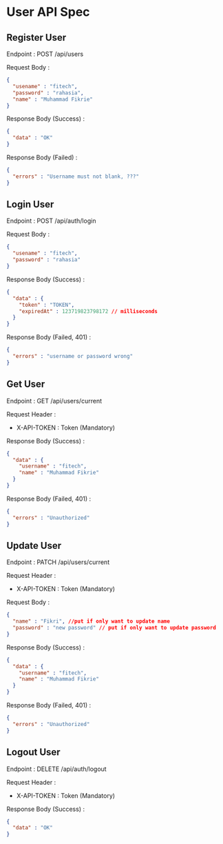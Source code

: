 # User API Spec

## Register User

Endpoint : POST /api/users

Request Body :

```json
{
  "usename" : "fitech",
  "password" : "rahasia",
  "name" : "Muhammad Fikrie"
}
```

Response Body (Success) :
```json
{
  "data" : "OK"
}
```

Response Body (Failed) :
```json
{
  "errors" : "Username must not blank, ???"
}
```

## Login User

Endpoint : POST /api/auth/login

Request Body :

```json
{
  "usename" : "fitech",
  "password" : "rahasia"
}
```

Response Body (Success) :
```json
{
  "data" : {
    "token" : "TOKEN",
    "expiredAt" : 123719823798172 // milliseconds
  }
}
```

Response Body (Failed, 401) :
```json
{
  "errors" : "username or password wrong"
}
```



## Get User

Endpoint : GET /api/users/current

Request Header :
- X-API-TOKEN : Token (Mandatory)

Response Body (Success) :
```json
{
  "data" : {
    "username" : "fitech",
    "name" : "Muhammad Fikrie"
  }
}
```

Response Body (Failed, 401) :
```json
{
  "errors" : "Unauthorized"
}
```



## Update User

Endpoint : PATCH /api/users/current

Request Header :
- X-API-TOKEN : Token (Mandatory)

Request Body :
```json
{
  "name" : "Fikri", //put if only want to update name
  "password" : "new password" // put if only want to update password
}
```

Response Body (Success) :
```json
{
  "data" : {
    "username" : "fitech",
    "name" : "Muhammad Fikrie"
  }
}
```

Response Body (Failed, 401) :
```json
{
  "errors" : "Unauthorized"
}
```

## Logout User

Endpoint : DELETE /api/auth/logout

Request Header :
- X-API-TOKEN : Token (Mandatory)

Response Body (Success) :
```json
{
  "data" : "OK"
}
```